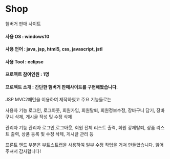 # Shop
햄버거 판매 사이트

#### 사용 OS : windows10
#### 사용 언어 : java, jsp, html5, css, javascript, jstl
#### 사용 Tool : eclipse
#### 프로젝트 참여인원 : 1명 
#### 프로젝트 소개 : 간단한 햄버거 판매사이트를 구현해봤습니다.

JSP MVC2패턴을 이용하여 제작하였고 주요 기능들로는

사용자 기능
로그인, 로그아웃, 회원가입, 회원탈퇴, 회원정보수정, 장바구니 담기, 장바구니 삭제, 게시글 작성 및 수정 삭제

관리자 기능
관리자 로그인,로그아웃, 회원 전체 리스트 출력, 회원 강제탈퇴, 상품 리스트 출력, 상품 등록 및 수정 삭제, 게시글 관리 등

프론트 엔드 부분은 부트스트랩을 사용하여 일부 수정 작업을 거쳐 만들었습니다. 읽어주셔서 감사합니다!

